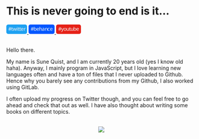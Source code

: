 # This is never going to end is it...

<a href="https://twitter.com/NotSqv">
    <img src="./svgs/Twitter.svg" height="25px" />
</a>

<a href="https://www.behance.net/Sqv">
    <img src="./svgs/Behance.svg" height="25px" />
</a>

<a href="https://www.youtube.com/channel/UC_CygBHRuKTpBkC6IAYBX4Q">
    <img src="./svgs/Youtube.svg" height="25px" />
</a>

<br />
<br />

Hello there.

My name is Sune Quist, and I am currently 20 years old (yes I know old haha). Anyway, I mainly program in JavaScript, but I love learning new languages often and have a ton of files that I never uploaded to Github. Hence why you barely see any contributions from my Github, I also worked using GitLab.

I often upload my progress on Twitter though, and you can feel free to go ahead and check that out as well. I have also thought about writing some books on different topics.
<br />
<br />

<p align="center"><img src="https://media.giphy.com/media/13HgwGsXF0aiGY/giphy-downsized.gif" /><p>
